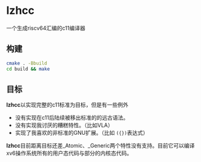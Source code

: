 # lzhcc

一个生成riscv64汇编的c11编译器

## 构建

```bash
cmake . -Bbuild
cd build && make
```

## 目标

**lzhcc**以实现完整的c11标准为目标，但是有一些例外
  - 没有实现在c11后陆续被移出标准的的远古语法。
  - 没有实现我讨厌的糟糕特性。（比如VLA）
  - 实现了我喜欢的非标准的GNU扩展。（比如 `({})`表达式）

**lzhcc**目前距离目标还差_Atomic、_Generic两个特性没有支持。目前它可以编译xv6操作系统所有的用户态代码与部分的内核态代码。